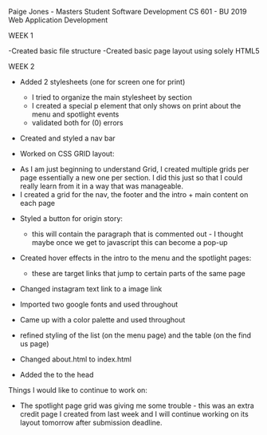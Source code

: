 Paige Jones - Masters Student Software Development
CS 601 - BU 2019
Web Application Development

WEEK 1

-Created basic file structure
-Created basic page layout using solely HTML5

WEEK 2

- Added 2 stylesheets (one for screen one for print)
  * I tried to organize the main stylesheet by section
  * I created a special p element that only shows on print about the menu and spotlight events
  * validated both for (0) errors

- Created and styled a nav bar

- Worked on CSS GRID layout:
 * As I am just beginning to understand Grid,
 I created multiple grids per page essentially a new one per section.
 I did this just so that I could really learn from it in a way that was manageable.
 * I created a grid for the nav, the footer and the intro + main content on each page

- Styled a button for origin story:
  * this will contain the paragraph that is commented out - I thought maybe once we get to javascript this can become a pop-up

- Created hover effects in the intro to the menu and the spotlight pages:
  * these are target links that jump to certain parts of the same page

- Changed instagram text link to a image link

- Imported two google fonts and used throughout

- Came up with a color palette and used throughout

- refined styling of the list (on the menu page) and the table (on the find us page)

- Changed about.html to index.html

- Added the  <meta charset="UTF-8"> to the head


Things I would like to continue to work on:
- The spotlight page grid was giving me some trouble - this was an extra credit page I created from last week and I will continue working on its layout tomorrow after submission deadline.
